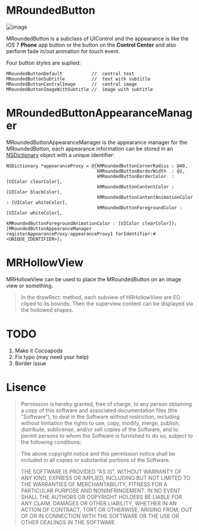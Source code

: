 MRoundedButton
==============

![image](https://raw.githubusercontent.com/mrcrow/MRoundedButton/master/present.PNG)

MRoundedButton is a subclass of UIControl and the appearance is like the iOS 7 **Phone** app button or the button on the **Control Center** and also perform fade in/out animation for touch event.

Four button styles are suplied:

    MRoundedButtonDefault           //  central text
    MRoundedButtonSubtitle          //  text with subtitle 
    MRoundedButtonCentralImage      //  central image
    MRoundedButtonImageWithSubtitle //  image with subtitle

MRoundedButtonAppearanceManager
===============================

MRoundedButtonAppearanceManager is the appearance manager for the MRoundedButton, each appearance information can be stored in an [NSDictionary](https://developer.apple.com/library/ios/documentation/Cocoa/Reference/Foundation/Classes/NSDictionary_Class/Reference/Reference.html) object with a unique identifier:

    NSDictionary *appearanceProxy = @{kMRoundedButtonCornerRadius : @40,
                                      kMRoundedButtonBorderWidth  : @2,
                                      kMRoundedButtonBorderColor  : [UIColor clearColor],
                                      kMRoundedButtonContentColor : [UIColor blackColor],
                                      kMRoundedButtonContentAnimationColor : [UIColor whiteColor],
                                      kMRoundedButtonForegroundColor : [UIColor whiteColor],
                                      kMRoundedButtonForegroundAnimationColor : [UIColor clearColor]};
    [MRoundedButtonAppearanceManager registerAppearanceProxy:appearanceProxy1 forIdentifier:#<UNIQUE_IDENTIFIER>];
    
MRHollowView
============

MRHollowView can be used to place the MRoundedButton on an image view or something.
> In the drawRect: method, each subview of HRHollowView are EO cliped to its bounds. Then the superview content can be displayed via the hollowed shapes.
    
TODO
====
1. Make it Cocoapods
2. Fix typo (may need your help)
3. Border issue
    
Lisence
=======
> Permission is hereby granted, free of charge, to any person obtaining a copy
> of this software and associated documentation files (the "Software"), to deal
> in the Software without restriction, including without limitation the rights
> to use, copy, modify, merge, publish, distribute, sublicense, and/or sell
> copies of the Software, and to permit persons to whom the Software is
> furnished to do so, subject to the following conditions:
>
> The above copyright notice and this permission notice shall be included in
> all copies or substantial portions of the Software.
>        
> THE SOFTWARE IS PROVIDED "AS IS", WITHOUT WARRANTY OF ANY KIND, EXPRESS OR
> IMPLIED, INCLUDING BUT NOT LIMITED TO THE WARRANTIES OF MERCHANTABILITY,
> FITNESS FOR A PARTICULAR PURPOSE AND NONINFRINGEMENT. IN NO EVENT SHALL THE
> AUTHORS OR COPYRIGHT HOLDERS BE LIABLE FOR ANY CLAIM, DAMAGES OR OTHER
> LIABILITY, WHETHER IN AN ACTION OF CONTRACT, TORT OR OTHERWISE, ARISING FROM,
> OUT OF OR IN CONNECTION WITH THE SOFTWARE OR THE USE OR OTHER DEALINGS IN
> THE SOFTWARE.
        
